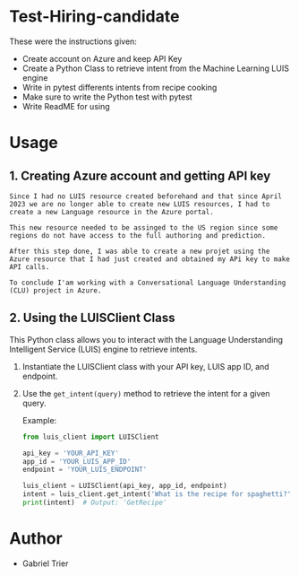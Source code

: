 # Test-Hiring-candidate
These were the instructions given:
- Create account on Azure and keep API Key
- Create a Python Class to retrieve intent from the Machine Learning LUIS engine
- Write in pytest differents intents from recipe cooking
- Make sure to write the Python test with pytest
- Write ReadME for using

# Usage
## 1. Creating Azure account and getting API key

    Since I had no LUIS resource created beforehand and that since April 2023 we are no longer able to create new LUIS resources, I had to create a new Language resource in the Azure portal.

    This new resource needed to be assinged to the US region since some regions do not have access to the full authoring and prediction.

    After this step done, I was able to create a new projet using the Azure resource that I had just created and obtained my APi key to make API calls.  

    To conclude I'am working with a Conversational Language Understanding (CLU) project in Azure. 

## 2. Using the LUISClient Class

This Python class allows you to interact with the Language Understanding Intelligent Service (LUIS) engine to retrieve intents.

1. Instantiate the LUISClient class with your API key, LUIS app ID, and endpoint.
2. Use the `get_intent(query)` method to retrieve the intent for a given query.

    Example:
    ```python
    from luis_client import LUISClient

    api_key = 'YOUR_API_KEY'
    app_id = 'YOUR_LUIS_APP_ID'
    endpoint = 'YOUR_LUIS_ENDPOINT'

    luis_client = LUISClient(api_key, app_id, endpoint)
    intent = luis_client.get_intent('What is the recipe for spaghetti?')
    print(intent)  # Output: 'GetRecipe'

# Author
- Gabriel Trier 
